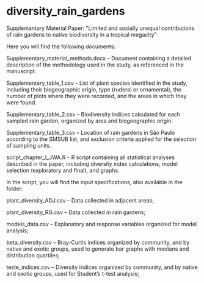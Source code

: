 # diversity_rain_gardens
Supplemantary Material Paper: "Limited and socially unequal contributions of rain gardens to native biodiversity in a tropical megacity"

Here you will find the following documents:

Supplementary_material_methods.docx – Document containing a detailed description of the methodology used in the study, as referenced in the manuscript.

Supplementary_table_1.csv – List of plant species identified in the study, including their biogeographic origin, type (ruderal or ornamental), the number of plots where they were recorded, and the areas in which they were found.

Supplementary_table_2.csv – Biodiversity indices calculated for each sampled rain garden, organized by area and biogeographic origin.

Supplementary_table_3.csv – Location of rain gardens in São Paulo according to the SMSUB list, and exclusion criteria applied for the selection of sampling units.

script_chapter_I_JWA.R – R script containing all statistical analyses described in the paper, including diversity index calculations, model selection (exploratory and final), and graphs.

In the script, you will find the input specifications, also available in the folder:

plant_diversity_ADJ.csv – Data collected in adjacent areas;

plant_diversity_RG.csv – Data collected in rain gardens;

models_data.csv – Explanatory and response variables organized for model analysis;

beta_diversity.csv – Bray-Curtis indices organized by community, and by native and exotic groups, used to generate bar graphs with medians and distribution quartiles;

teste_indices.csv – Diversity indices organized by community, and by native and exotic groups, used for Student’s t-test analysis;

